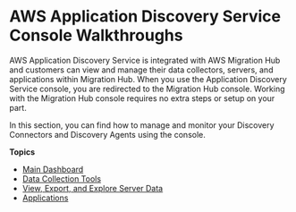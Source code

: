 # AWS Application Discovery Service Console Walkthroughs<a name="console-walkthrough"></a>

AWS Application Discovery Service is integrated with AWS Migration Hub and customers can view and manage their data collectors, servers, and applications within Migration Hub\. When you use the Application Discovery Service console, you are redirected to the Migration Hub console\. Working with the Migration Hub console requires no extra steps or setup on your part\. 

In this section, you can find how to manage and monitor your Discovery Connectors and Discovery Agents using the console\.

**Topics**
+ [Main Dashboard](dashboard.md)
+ [Data Collection Tools](data_collection.md)
+ [View, Export, and Explore Server Data](discovered_servers.md)
+ [Applications](applications.md)